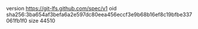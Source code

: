 version https://git-lfs.github.com/spec/v1
oid sha256:3ba654af3befa6a2e597dc80eea456eccf3e9b68b16ef8c19bfbe337061fb1f0
size 44510
